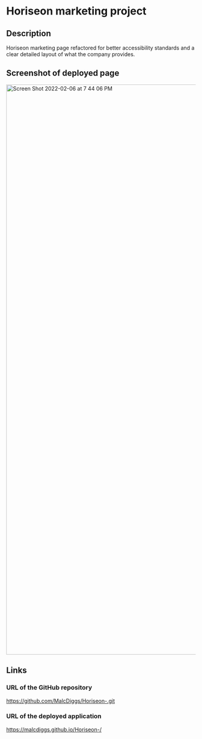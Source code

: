 # Horiseon marketing project

## Description
Horiseon marketing page refactored for better accessibility standards and a clear detailed layout of what the company provides.

## Screenshot of deployed page
<img width="1512" alt="Screen Shot 2022-02-06 at 7 44 06 PM" src="https://user-images.githubusercontent.com/97936992/152709052-b5b9a5ee-fe04-4b23-8cd4-8c4ff3e18b6d.png">

## Links

### URL of the GitHub repository
https://github.com/MalcDiggs/Horiseon-.git

### URL of the deployed application
https://malcdiggs.github.io/Horiseon-/



